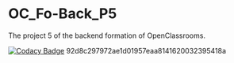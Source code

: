 # OC_Fo-Back_P5
The project 5 of the backend formation of OpenClassrooms.

[![Codacy Badge](https://api.codacy.com/project/badge/Grade/fe3b23d758254144a0e4c0c688c5196d)](https://www.codacy.com/app/MalronWall/OC_Fo-Back_P5?utm_source=github.com&amp;utm_medium=referral&amp;utm_content=MalronWall/OC_Fo-Back_P5&amp;utm_campaign=Badge_Grade)
92d8c297972ae1d01957eaa8141620032395418a
